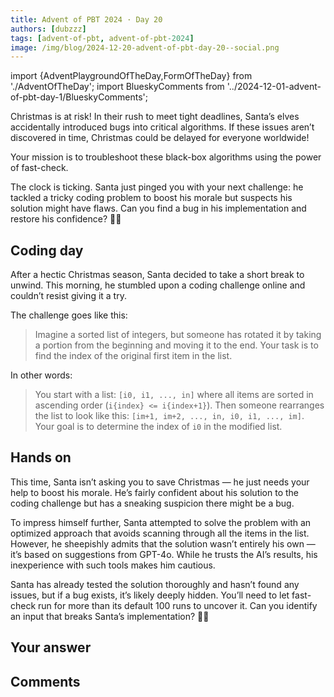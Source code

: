 ```yaml
---
title: Advent of PBT 2024 · Day 20
authors: [dubzzz]
tags: [advent-of-pbt, advent-of-pbt-2024]
image: /img/blog/2024-12-20-advent-of-pbt-day-20--social.png
---
```


import {AdventPlaygroundOfTheDay,FormOfTheDay} from './AdventOfTheDay';
import BlueskyComments from '../2024-12-01-advent-of-pbt-day-1/BlueskyComments';

Christmas is at risk! In their rush to meet tight deadlines, Santa’s elves accidentally introduced bugs into critical algorithms. If these issues aren’t discovered in time, Christmas could be delayed for everyone worldwide!

Your mission is to troubleshoot these black-box algorithms using the power of fast-check.

The clock is ticking. Santa just pinged you with your next challenge: he tackled a tricky coding problem to boost his morale but suspects his solution might have flaws. Can you find a bug in his implementation and restore his confidence? 🎄✨

<!--truncate-->

## Coding day

After a hectic Christmas season, Santa decided to take a short break to unwind. This morning, he stumbled upon a coding challenge online and couldn’t resist giving it a try.

The challenge goes like this:

> Imagine a sorted list of integers, but someone has rotated it by taking a portion from the beginning and moving it to the end. Your task is to find the index of the original first item in the list.

In other words:

> You start with a list: `[i0, i1, ..., in]` where all items are sorted in ascending order (`i{index} <= i{index+1}`).
> Then someone rearranges the list to look like this: `[im+1, im+2, ..., in, i0, i1, ..., im]`.
> Your goal is to determine the index of `i0` in the modified list.

## Hands on

This time, Santa isn’t asking you to save Christmas — he just needs your help to boost his morale. He’s fairly confident about his solution to the coding challenge but has a sneaking suspicion there might be a bug.

To impress himself further, Santa attempted to solve the problem with an optimized approach that avoids scanning through all the items in the list. However, he sheepishly admits that the solution wasn’t entirely his own — it’s based on suggestions from GPT-4o. While he trusts the AI’s results, his inexperience with such tools makes him cautious.

Santa has already tested the solution thoroughly and hasn’t found any issues, but if a bug exists, it’s likely deeply hidden. You’ll need to let fast-check run for more than its default 100 runs to uncover it. Can you identify an input that breaks Santa’s implementation? 🎄✨

<AdventPlaygroundOfTheDay />

## Your answer

<FormOfTheDay />

## Comments

<BlueskyComments url="https://bsky.app/profile/fast-check.dev/post/3ldpumndae22n" />

